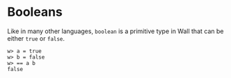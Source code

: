# Booleans

Like in many other languages, `boolean` is a primitive type in Wall that can be either `true` or `false`.

```
w> a = true
w> b = false
w> == a b
false
```

